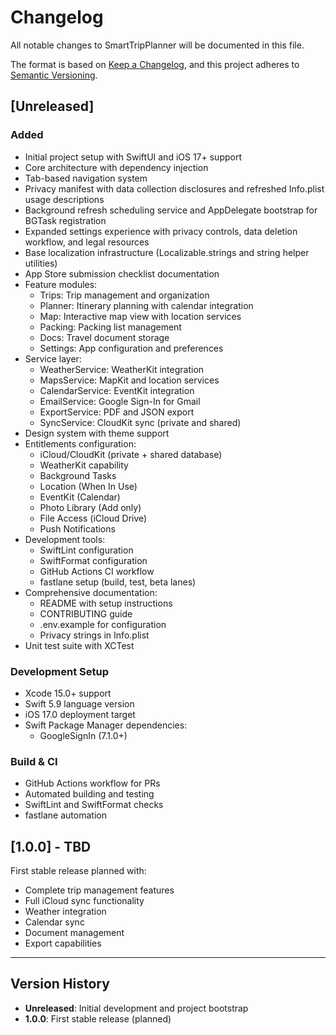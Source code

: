 # Changelog

All notable changes to SmartTripPlanner will be documented in this file.

The format is based on [Keep a Changelog](https://keepachangelog.com/en/1.0.0/),
and this project adheres to [Semantic Versioning](https://semver.org/spec/v2.0.0.html).

## [Unreleased]

### Added
- Initial project setup with SwiftUI and iOS 17+ support
- Core architecture with dependency injection
- Tab-based navigation system
- Privacy manifest with data collection disclosures and refreshed Info.plist usage descriptions
- Background refresh scheduling service and AppDelegate bootstrap for BGTask registration
- Expanded settings experience with privacy controls, data deletion workflow, and legal resources
- Base localization infrastructure (Localizable.strings and string helper utilities)
- App Store submission checklist documentation
- Feature modules:
  - Trips: Trip management and organization
  - Planner: Itinerary planning with calendar integration
  - Map: Interactive map view with location services
  - Packing: Packing list management
  - Docs: Travel document storage
  - Settings: App configuration and preferences
- Service layer:
  - WeatherService: WeatherKit integration
  - MapsService: MapKit and location services
  - CalendarService: EventKit integration
  - EmailService: Google Sign-In for Gmail
  - ExportService: PDF and JSON export
  - SyncService: CloudKit sync (private and shared)
- Design system with theme support
- Entitlements configuration:
  - iCloud/CloudKit (private + shared database)
  - WeatherKit capability
  - Background Tasks
  - Location (When In Use)
  - EventKit (Calendar)
  - Photo Library (Add only)
  - File Access (iCloud Drive)
  - Push Notifications
- Development tools:
  - SwiftLint configuration
  - SwiftFormat configuration
  - GitHub Actions CI workflow
  - fastlane setup (build, test, beta lanes)
- Comprehensive documentation:
  - README with setup instructions
  - CONTRIBUTING guide
  - .env.example for configuration
  - Privacy strings in Info.plist
- Unit test suite with XCTest

### Development Setup
- Xcode 15.0+ support
- Swift 5.9 language version
- iOS 17.0 deployment target
- Swift Package Manager dependencies:
  - GoogleSignIn (7.1.0+)

### Build & CI
- GitHub Actions workflow for PRs
- Automated building and testing
- SwiftLint and SwiftFormat checks
- fastlane automation

## [1.0.0] - TBD

First stable release planned with:
- Complete trip management features
- Full iCloud sync functionality
- Weather integration
- Calendar sync
- Document management
- Export capabilities

---

## Version History

- **Unreleased**: Initial development and project bootstrap
- **1.0.0**: First stable release (planned)
